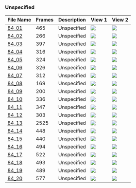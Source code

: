 ### Unspecified
|File Name|Frames|Description|View 1|View 2|
|-|-|-|-|-|
|[84_01](https://github.com/Shriinivas/cmubvh/raw/main/Sequence-081-085/84/Data/84_01.zip)|465|Unspecified|<img src="https://github.com/Shriinivas/cmubvhgifs/blob/main/Sequence-081-085/84/84_01_0.gif"/>|<img src="https://github.com/Shriinivas/cmubvhgifs/blob/main/Sequence-081-085/84/84_01_1.gif"/>|
|[84_02](https://github.com/Shriinivas/cmubvh/raw/main/Sequence-081-085/84/Data/84_02.zip)|266|Unspecified|<img src="https://github.com/Shriinivas/cmubvhgifs/blob/main/Sequence-081-085/84/84_02_0.gif"/>|<img src="https://github.com/Shriinivas/cmubvhgifs/blob/main/Sequence-081-085/84/84_02_1.gif"/>|
|[84_03](https://github.com/Shriinivas/cmubvh/raw/main/Sequence-081-085/84/Data/84_03.zip)|397|Unspecified|<img src="https://github.com/Shriinivas/cmubvhgifs/blob/main/Sequence-081-085/84/84_03_0.gif"/>|<img src="https://github.com/Shriinivas/cmubvhgifs/blob/main/Sequence-081-085/84/84_03_1.gif"/>|
|[84_04](https://github.com/Shriinivas/cmubvh/raw/main/Sequence-081-085/84/Data/84_04.zip)|316|Unspecified|<img src="https://github.com/Shriinivas/cmubvhgifs/blob/main/Sequence-081-085/84/84_04_0.gif"/>|<img src="https://github.com/Shriinivas/cmubvhgifs/blob/main/Sequence-081-085/84/84_04_1.gif"/>|
|[84_05](https://github.com/Shriinivas/cmubvh/raw/main/Sequence-081-085/84/Data/84_05.zip)|324|Unspecified|<img src="https://github.com/Shriinivas/cmubvhgifs/blob/main/Sequence-081-085/84/84_05_0.gif"/>|<img src="https://github.com/Shriinivas/cmubvhgifs/blob/main/Sequence-081-085/84/84_05_1.gif"/>|
|[84_06](https://github.com/Shriinivas/cmubvh/raw/main/Sequence-081-085/84/Data/84_06.zip)|326|Unspecified|<img src="https://github.com/Shriinivas/cmubvhgifs/blob/main/Sequence-081-085/84/84_06_0.gif"/>|<img src="https://github.com/Shriinivas/cmubvhgifs/blob/main/Sequence-081-085/84/84_06_1.gif"/>|
|[84_07](https://github.com/Shriinivas/cmubvh/raw/main/Sequence-081-085/84/Data/84_07.zip)|312|Unspecified|<img src="https://github.com/Shriinivas/cmubvhgifs/blob/main/Sequence-081-085/84/84_07_0.gif"/>|<img src="https://github.com/Shriinivas/cmubvhgifs/blob/main/Sequence-081-085/84/84_07_1.gif"/>|
|[84_08](https://github.com/Shriinivas/cmubvh/raw/main/Sequence-081-085/84/Data/84_08.zip)|169|Unspecified|<img src="https://github.com/Shriinivas/cmubvhgifs/blob/main/Sequence-081-085/84/84_08_0.gif"/>|<img src="https://github.com/Shriinivas/cmubvhgifs/blob/main/Sequence-081-085/84/84_08_1.gif"/>|
|[84_09](https://github.com/Shriinivas/cmubvh/raw/main/Sequence-081-085/84/Data/84_09.zip)|200|Unspecified|<img src="https://github.com/Shriinivas/cmubvhgifs/blob/main/Sequence-081-085/84/84_09_0.gif"/>|<img src="https://github.com/Shriinivas/cmubvhgifs/blob/main/Sequence-081-085/84/84_09_1.gif"/>|
|[84_10](https://github.com/Shriinivas/cmubvh/raw/main/Sequence-081-085/84/Data/84_10.zip)|336|Unspecified|<img src="https://github.com/Shriinivas/cmubvhgifs/blob/main/Sequence-081-085/84/84_10_0.gif"/>|<img src="https://github.com/Shriinivas/cmubvhgifs/blob/main/Sequence-081-085/84/84_10_1.gif"/>|
|[84_11](https://github.com/Shriinivas/cmubvh/raw/main/Sequence-081-085/84/Data/84_11.zip)|347|Unspecified|<img src="https://github.com/Shriinivas/cmubvhgifs/blob/main/Sequence-081-085/84/84_11_0.gif"/>|<img src="https://github.com/Shriinivas/cmubvhgifs/blob/main/Sequence-081-085/84/84_11_1.gif"/>|
|[84_12](https://github.com/Shriinivas/cmubvh/raw/main/Sequence-081-085/84/Data/84_12.zip)|303|Unspecified|<img src="https://github.com/Shriinivas/cmubvhgifs/blob/main/Sequence-081-085/84/84_12_0.gif"/>|<img src="https://github.com/Shriinivas/cmubvhgifs/blob/main/Sequence-081-085/84/84_12_1.gif"/>|
|[84_13](https://github.com/Shriinivas/cmubvh/raw/main/Sequence-081-085/84/Data/84_13.zip)|2525|Unspecified|<img src="https://github.com/Shriinivas/cmubvhgifs/blob/main/Sequence-081-085/84/84_13_0.gif"/>|<img src="https://github.com/Shriinivas/cmubvhgifs/blob/main/Sequence-081-085/84/84_13_1.gif"/>|
|[84_14](https://github.com/Shriinivas/cmubvh/raw/main/Sequence-081-085/84/Data/84_14.zip)|448|Unspecified|<img src="https://github.com/Shriinivas/cmubvhgifs/blob/main/Sequence-081-085/84/84_14_0.gif"/>|<img src="https://github.com/Shriinivas/cmubvhgifs/blob/main/Sequence-081-085/84/84_14_1.gif"/>|
|[84_15](https://github.com/Shriinivas/cmubvh/raw/main/Sequence-081-085/84/Data/84_15.zip)|440|Unspecified|<img src="https://github.com/Shriinivas/cmubvhgifs/blob/main/Sequence-081-085/84/84_15_0.gif"/>|<img src="https://github.com/Shriinivas/cmubvhgifs/blob/main/Sequence-081-085/84/84_15_1.gif"/>|
|[84_16](https://github.com/Shriinivas/cmubvh/raw/main/Sequence-081-085/84/Data/84_16.zip)|494|Unspecified|<img src="https://github.com/Shriinivas/cmubvhgifs/blob/main/Sequence-081-085/84/84_16_0.gif"/>|<img src="https://github.com/Shriinivas/cmubvhgifs/blob/main/Sequence-081-085/84/84_16_1.gif"/>|
|[84_17](https://github.com/Shriinivas/cmubvh/raw/main/Sequence-081-085/84/Data/84_17.zip)|522|Unspecified|<img src="https://github.com/Shriinivas/cmubvhgifs/blob/main/Sequence-081-085/84/84_17_0.gif"/>|<img src="https://github.com/Shriinivas/cmubvhgifs/blob/main/Sequence-081-085/84/84_17_1.gif"/>|
|[84_18](https://github.com/Shriinivas/cmubvh/raw/main/Sequence-081-085/84/Data/84_18.zip)|493|Unspecified|<img src="https://github.com/Shriinivas/cmubvhgifs/blob/main/Sequence-081-085/84/84_18_0.gif"/>|<img src="https://github.com/Shriinivas/cmubvhgifs/blob/main/Sequence-081-085/84/84_18_1.gif"/>|
|[84_19](https://github.com/Shriinivas/cmubvh/raw/main/Sequence-081-085/84/Data/84_19.zip)|489|Unspecified|<img src="https://github.com/Shriinivas/cmubvhgifs/blob/main/Sequence-081-085/84/84_19_0.gif"/>|<img src="https://github.com/Shriinivas/cmubvhgifs/blob/main/Sequence-081-085/84/84_19_1.gif"/>|
|[84_20](https://github.com/Shriinivas/cmubvh/raw/main/Sequence-081-085/84/Data/84_20.zip)|577|Unspecified|<img src="https://github.com/Shriinivas/cmubvhgifs/blob/main/Sequence-081-085/84/84_20_0.gif"/>|<img src="https://github.com/Shriinivas/cmubvhgifs/blob/main/Sequence-081-085/84/84_20_1.gif"/>|
